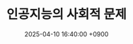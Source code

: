 ---
layout: page
title:  "인공지능의 사회적 문제"
date:   2025-04-10 16:40:00 +0900
permalink: /materials/S03-09-02-00_AI_Ethics_Social_Problems
categories: materials
---
